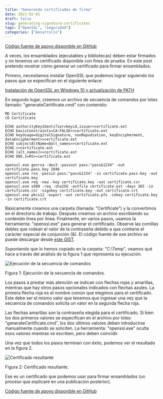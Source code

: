 ```yaml
---
title: "Generando certificados de firma"
date: 2021-02-01
draft: false
slug: generating-signature-certificates
tags: ["OpenSSL", "seguridad"]
categories: ["Desarrollo"]
---
```

[Código fuente de apoyo disponible en GitHub](https://gist.github.com/rsotolongo/80410cee05c26a7bcb17327d0c279b86)

A veces, los ensamblados (ejecutables y bibliotecas) deben estar firmados y no tenemos un certificado disponible con fines de prueba. En este post pretendo mostrar cómo generar un certificado para firmar ensamblados.

Primero, necesitamos instalar OpenSSL que podemos lograr siguiendo los pasos que se especifican en el siguiente enlace:

[Instalación de OpenSSL en Windows 10 y actualización de PATH](https://medium.com/swlh/installing-openssl-on-windows-10-and-updating-path-80992e26f6a1)

En segundo lugar, creemos un archivo de secuencia de comandos por lotes llamado: "generateCertificate.cmd" con contenido:

``` CMD
MD Certificate
CD Certificate

ECHO authorityKeyIdentifier=keyid,issuer>certificate.ext
ECHO basicConstraints=CA:FALSE>>certificate.ext
ECHO keyUsage=digitalSignature, nonRepudiation, keyEncipherment, dataEncipherment>>certificate.ext
ECHO subjectAltName=@alt_names>>certificate.ext
ECHO.>>certificate.ext
ECHO [alt_names]>>certificate.ext
ECHO DNS.1=RS>>certificate.ext

openssl.exe genrsa -des3 -passout pass:"pass&1234" -out certificate.pass.key 2048
openssl.exe rsa -passin pass:"pass&1234" -in certificate.pass.key -out certificate.key
openssl.exe req -new -key certificate.key -out certificate.csr
openssl.exe x509 -req -sha256 -extfile certificate.ext -days 365 -in certificate.csr -signkey certificate.key -out certificate.crt
openssl.exe pkcs12 -export -out certificate.pfx -inkey certificate.key -in certificate.crt
```

Básicamente creamos una carpeta (llamada: "Certificate") y la convertimos en el directorio de trabajo. Después creamos un archivo escribiendo su contenido línea por línea. Finalmente, en varios pasos, usamos la herramienta: "openssl.exe" para generar el certificado. Observe las comillas dobles que rodean el valor de la contraseña debido a que contiene el carácter especial de conjunción (&). El código fuente de ese archivo se puede descargar desde [este GIST](https://gist.github.com/rsotolongo/80410cee05c26a7bcb17327d0c279b86).

Suponiendo que lo hemos copiado en la carpeta: "C:\Temp", veamos qué hace a través del análisis de la figura 1 que representa su ejecución.

![Ejecución de la secuencia de comandos](/generating-signature-certificates/01.png)

Figura 1: Ejecución de la secuencia de comandos.

Los pasos a prestar más atención se indican con flechas rojas y amarillas, mientras que hay otros pasos opcionales indicados con flechas azules. La primera flecha roja es el nombre común que elegimos para el certificado. Este debe ser el mismo valor que tenemos que ingresar una vez que la secuencia de comandos solicita un valor en la segunda flecha roja.

Las flechas amarillas son la contraseña elegida para el certificado. Si bien los dos primeros valores se especifican en el archivo por lotes: "generateCertificate.cmd", los dos últimos valores deben introducirse manualmente cuando se soliciten. La herramienta: "openssl.exe" oculta esos valores mientras se escriben, pero deben coincidir.

Una vez que todos los pasos terminan con éxito, podemos ver el resultado en la figura 2.

![Certificado resultante](/generating-signature-certificates/02.png)

Figura 2: Certificado resultante.

Ese es un certificado que podemos usar para firmar ensamblados (un proceso que explicaré en una publicación posterior).

[Código fuente de apoyo disponible en GitHub](https://gist.github.com/rsotolongo/80410cee05c26a7bcb17327d0c279b86)
